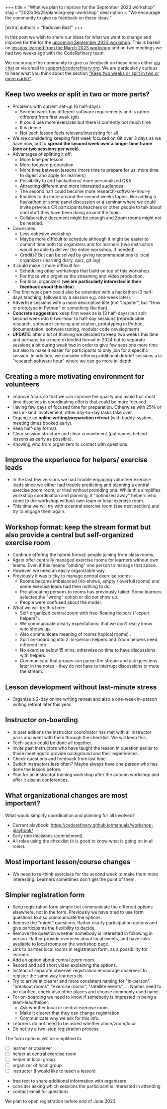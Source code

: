 +++
title = "What we plan to improve for the September 2023 workshop"
slug = "2023/06/25/planning-sep-workshop"
description = "We encourage the community to give us feedback on these ideas."

[extra]
authors = "Radovan Bast"
+++

In this post we wish to share our ideas for what we want to change and improve
for the for the [upcoming September 2023
workshop](https://coderefinery.org/workshops/upcoming/). This is based on
[lessons learned from the March 2023
workshop](@/blog/2023-04-12-lessons-learned-mar-2023.md) and on two meetings we
had two weeks ago with the CodeRefinery team.

<div class="uk-alert-primary" uk-alert>

We encourage the community to give us feedback on these ideas either [via
chat](https://coderefinery.org/join/chat/) or via email to
[support@coderefinery.org](mailto:support@coderefinery.org).
We are particularly curious to hear what you think about the section
["Keep two weeks or split in two or more parts?"](#keep-two-weeks-or-split-in-two-or-more-parts).

</div>

<!-- toc -->


## Keep two weeks or split in two or more parts?

- Problems with current set-up (6 half-days):
  - Second week has different software requirements and is rather different from first week (git)
  - It could use more exercises but there is currently not much time
  - It is dense
  - Not each lesson feels relevant/interesting for all
- We are considering keeping first week focused on Git over 3 days as we have
  now, but to **spread the second week over a longer time frame (one or two
  sessions per week)**.
- Advantages of splitting it off:
  - More time per lesson
  - More focused preparation
  - More time between lessons (more time to prepare for us, more time to digest and apply for learners)
  - Possibility to add hackathons/ more personalized Q&A
  - Attracting different and more interested audiences
  - The second half could become more research-software-hour-y
  - Enables to do more around the second weeks topics, like adding a hackathon
    or some panel discussion or a seminar where we could invite previous CR
    participants/teachers or other people to talk about cool stuff they have
    been doing around the topic.
  - Collaborative document might be enough and Zoom rooms might not be needed.
- Downsides:
  - Less cohesive workshop
  - Maybe more difficult to schedule although it might be easier to commit time both for organizers and for learners (two instructors would be able to deliver the entire workshop, if needed)
  - Credits? But can be solved by giving recommendations to local organizers (learning diary, quiz, git log)
- It could make it more difficult for:
  - Scheduling other workshops that build on top of this workshop.
  - For those who organize the streaming and video production.
  - For local organizers (**we are particularly interested in their feedback about this idea**).
- The first week part could also be extended with a hackathon (3 half-days
  teaching, followed by a session e.g. one week later).
- Advertise sessions with a more descriptive title (not "Jupyter", but "How to
  prototype in Python" or something like that).
- **Concrete suggestion**: keep first week as is (3 half-days) but split second
  week into 6 two-hour to half-day sessions (reproducible research, software licensing and
  citation, prototyping in Python, documentation, software testing, modular
  code development)
- **UPDATE**: after a lot of thinking we decided to keep two weeks this time
  and perhaps try a more extended format in 2024
  but to separate sessions a bit during week two in order to give few
  sessions more time but also to make it easier for participants to only join
  for a specific session. In addition, we consider offering additional debrief
  sessions a la "research software hour" where we can go more in-depth.


## Creating a more motivating environment for volunteers

- Improve focus so that we can improve the quality and avoid that most time
  dissolves in coordinating efforts that could be more focused.
- Having few days of focused time for preparation. Otherwise with 25% or less
  in-kind involvement, other day-to-day tasks take over.
- Organize an **online writing/preparation retreat** (with buddy-system,
  meeting times booked early).
- Keep half-day format.
- Clear session structure and clear commitment (put names behind lessons as
  early as possible).
- Knowing who from organizers to contact with questions.


## Improve the experience for helpers/ exercise leads

- In the last few versions we had trouble engaging volunteer exercise leads
  since we either had trouble predicting and planning a central exercise zoom
  room, or tried without providing one. While this simplifies workshop
  coordination and planning, it "optimized away" helpers who came to the
  workshop without own team or local exercise room.
- This time we will try with a central exercise room (see next section) and try
  to engage them again.


## Workshop format: keep the stream format but also provide a central but self-organized exercise room

- Continue offering the hybrid format: people joining from class rooms.
- Again offer centrally managed exercise rooms for learners without own teams.
  Even if this means "binding" one person to manage that space.
- However, we need an easily organizable way.
- Previously it was tricky to manage central exercise rooms:
  - Rooms became imbalanced (no-shows, empty / overfull rooms) and some exercise leads had then nothing to do.
  - Pre-allocating persons to rooms has previously failed: Some learners selected the "wrong" option or did not show up.
  - People were confused about the model.
- What we will try this time:
  - Self-organized central zoom with free-floating helpers ("expert helpers").
  - We communicate clearly expectations: that we don't really know who shows up.
  - Also communicate meaning of rooms (topical rooms) .
  - Split on-boarding into 2: in-person helpers and Zoom helpers need different info.
  - No exercise below 15 mins, otherwise no time to have discussions with helpers.
  - Communicate that groups can pause the stream and ask questions later in the
    notes - they do not have to interrupt discussions or mute the stream.


## Lesson development without last-minute stress

- Organize a 2-day online writing retreat and also a one-week in-person writing
  retreat later this year.


## Instructor on-boarding

- In past editions the instructor coordinator has met with all instructor pairs
  and went with them through the checklist. We will keep this.
- Tech-setup could be done all together.
- Invite past instructors who have taught the lesson in question earlier to
  those meetings to provide background and their experiences.
- Check questions and feedback from last time.
- Switch instructors less often? Maybe always have one person who has done the lesson before.
- Plan for an instructor training workshop after the autumn workshop and offer
  it also at conferences.


## What organizational changes are most important?

What would simplify coordination and planning for all involved?
- Current playbook: https://coderefinery.github.io/manuals/workshop-playbook/
- Early role decisions (commitment).
- All roles using the checklist (it is good to know what is going on in all roles).


## Most important lesson/course changes

- We need to re-think exercises for the second week to make them more
  interesting. Learners sometimes don't get the point of them.


## Simpler registration form

- Keep registration form simple but communicate the different options
  elsewhere, not in the form. Previously we have tried
  to use form questions to also communicate the options.
- Remove the "might" questions. Rather clarify participation options and give
  participants the flexibility to decide.
- Remove the question whether somebody is interested in following in person.
  Rather provide overview about local events, and have links available to
  local rooms on the workshop page.
- Link to partner local rooms in registration form, as a possibility for learners.
- Add an option about central zoom room.
- Record and add short video explaining the options.
- Instead of separate observer registration encourage observers to register the same way learners do.
- Try to arrive at clearer and more consistent naming for "in-person",
  "breakout rooms", "exercise rooms", "satellite events", ...
  Names need to be clarified, check also other places and choose commonly used name.
- For on-boarding we need to know if somebody is interested in being a team-lead/helper:
   - Ask whether local or central exercise room.
   - Make it clearer that they can change registration.
   - Communicate why we ask for this info.
- Learners do not need to be asked whether alone/zoom/local.
- Do not try a two-step registration process.

The form options will be simplified to:
  - [ ] learner or observer
  - [ ] helper at central exercise room
  - [ ] helper at local group
  - [ ] organizer of local group
  - [ ] instructor (I would like to teach a lesson)
  - free text to share additional information with organizers
  - consider asking which sessions the participant is interested in attending
  - contact email for questions

We plan to open registration before end of June 2023.
